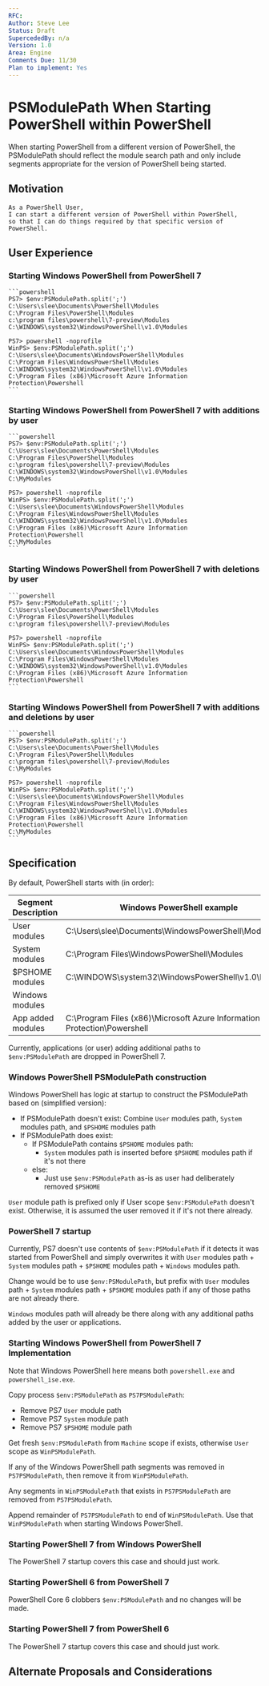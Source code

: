 ```yaml
---
RFC:
Author: Steve Lee
Status: Draft
SupercededBy: n/a
Version: 1.0
Area: Engine
Comments Due: 11/30
Plan to implement: Yes
---
```


# PSModulePath When Starting PowerShell within PowerShell

When starting PowerShell from a different version of PowerShell, the PSModulePath
should reflect the module search path and only include segments appropriate for
the version of PowerShell being started.

## Motivation

    As a PowerShell User,
    I can start a different version of PowerShell within PowerShell,
    so that I can do things required by that specific version of PowerShell.

## User Experience

### Starting Windows PowerShell from PowerShell 7

    ```powershell
    PS7> $env:PSModulePath.split(';')
    C:\Users\slee\Documents\PowerShell\Modules
    C:\Program Files\PowerShell\Modules
    c:\program files\powershell\7-preview\Modules
    C:\WINDOWS\system32\WindowsPowerShell\v1.0\Modules

    PS7> powershell -noprofile
    WinPS> $env:PSModulePath.split(';')
    C:\Users\slee\Documents\WindowsPowerShell\Modules
    C:\Program Files\WindowsPowerShell\Modules
    C:\WINDOWS\system32\WindowsPowerShell\v1.0\Modules
    C:\Program Files (x86)\Microsoft Azure Information Protection\Powershell
    ```

### Starting Windows PowerShell from PowerShell 7 with additions by user

    ```powershell
    PS7> $env:PSModulePath.split(';')
    C:\Users\slee\Documents\PowerShell\Modules
    C:\Program Files\PowerShell\Modules
    c:\program files\powershell\7-preview\Modules
    C:\WINDOWS\system32\WindowsPowerShell\v1.0\Modules
    C:\MyModules

    PS7> powershell -noprofile
    WinPS> $env:PSModulePath.split(';')
    C:\Users\slee\Documents\WindowsPowerShell\Modules
    C:\Program Files\WindowsPowerShell\Modules
    C:\WINDOWS\system32\WindowsPowerShell\v1.0\Modules
    C:\Program Files (x86)\Microsoft Azure Information Protection\Powershell
    C:\MyModules
    ```

### Starting Windows PowerShell from PowerShell 7 with deletions by user

    ```powershell
    PS7> $env:PSModulePath.split(';')
    C:\Users\slee\Documents\PowerShell\Modules
    C:\Program Files\PowerShell\Modules
    c:\program files\powershell\7-preview\Modules

    PS7> powershell -noprofile
    WinPS> $env:PSModulePath.split(';')
    C:\Users\slee\Documents\WindowsPowerShell\Modules
    C:\Program Files\WindowsPowerShell\Modules
    C:\WINDOWS\system32\WindowsPowerShell\v1.0\Modules
    C:\Program Files (x86)\Microsoft Azure Information Protection\Powershell
    ```

### Starting Windows PowerShell from PowerShell 7 with additions and deletions by user

    ```powershell
    PS7> $env:PSModulePath.split(';')
    C:\Users\slee\Documents\PowerShell\Modules
    C:\Program Files\PowerShell\Modules
    c:\program files\powershell\7-preview\Modules
    C:\MyModules

    PS7> powershell -noprofile
    WinPS> $env:PSModulePath.split(';')
    C:\Users\slee\Documents\WindowsPowerShell\Modules
    C:\Program Files\WindowsPowerShell\Modules
    C:\WINDOWS\system32\WindowsPowerShell\v1.0\Modules
    C:\Program Files (x86)\Microsoft Azure Information Protection\Powershell
    C:\MyModules
    ```

## Specification

By default, PowerShell starts with (in order):

| Segment Description | Windows PowerShell example                                               | PowerShell 7 example                              |
|---------------------|--------------------------------------------------------------------------|---------------------------------------------------|
| User modules        | C:\Users\slee\Documents\WindowsPowerShell\Modules                        | C:\Users\slee\Documents\PowerShell\Modules        |
| System modules      | C:\Program Files\WindowsPowerShell\Modules                               | C:\Program Files\PowerShell\Modules               |
| $PSHOME modules     | C:\WINDOWS\system32\WindowsPowerShell\v1.0\Modules                       | c:\program files\powershell\7-preview\Modules     |
| Windows modules     |                                                                          | C:\WINDOWS\system32\WindowsPowerShell\v1.0\Module |
| App added modules   | C:\Program Files (x86)\Microsoft Azure Information Protection\Powershell |                                                   |

Currently, applications (or user) adding additional paths to `$env:PSModulePath` are dropped in PowerShell 7.

### Windows PowerShell PSModulePath construction

Windows PowerShell has logic at startup to construct the PSModulePath based on (simplified version):

- If PSModulePath doesn't exist: Combine `User` modules path, `System` modules path, and `$PSHOME` modules path
- If PSModulePath does exist:
  - If PSModulePath contains `$PSHOME` modules path:
    - `System` modules path is inserted before `$PSHOME` modules path if it's not there
  - else:
    - Just use `$env:PSModulePath` as-is as user had deliberately removed `$PSHOME`

`User` module path is prefixed only if User scope `$env:PSModulePath` doesn't exist.
Otherwise, it is assumed the user removed it if it's not there already.

### PowerShell 7 startup

Currently, PS7 doesn't use contents of `$env:PSModulePath` if it detects it was started from PowerShell
and simply overwrites it with `User` modules path + `System` modules path + `$PSHOME` modules path + `Windows` modules path.

Change would be to use `$env:PSModulePath`, but prefix with `User` modules path + `System` modules path +
`$PSHOME` modules path if any of those paths are not already there.

`Windows` modules path will already be there along with any additional paths added by the user or applications.

### Starting Windows PowerShell from PowerShell 7 Implementation

Note that Windows PowerShell here means both `powershell.exe` and `powershell_ise.exe`.

Copy process `$env:PSModulePath` as `PS7PSModulePath`:

- Remove PS7 `User` module path
- Remove PS7 `System` module path
- Remove PS7 `$PSHOME` module path

Get fresh `$env:PSModulePath` from `Machine` scope if exists, otherwise `User` scope
as `WinPSModulePath`.

If any of the Windows PowerShell path segments was removed in `PS7PSModulePath`, then
remove it from `WinPSModulePath`.

Any segments in `WinPSModulePath` that exists in `PS7PSModulePath` are removed from
`PS7PSModulePath`.

Append remainder of `PS7PSModulePath` to end of `WinPSModulePath`.
Use that `WinPSModulePath` when starting Windows PowerShell.

### Starting PowerShell 7 from Windows PowerShell

The PowerShell 7 startup covers this case and should just work.

### Starting PowerShell 6 from PowerShell 7

PowerShell Core 6 clobbers `$env:PSModulePath` and no changes will be made.

### Starting PowerShell 7 from PowerShell 6

The PowerShell 7 startup covers this case and should just work.

## Alternate Proposals and Considerations
